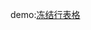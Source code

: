 demo:[冻结行表格](https://leat14536.github.io/practice/%E7%99%BE%E5%BA%A6%E5%89%8D%E7%AB%AF%E5%AD%A6%E9%99%A2/39/)
